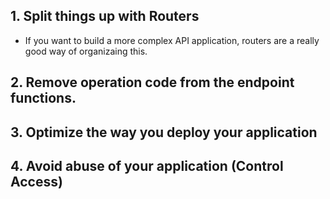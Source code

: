 ## 1. Split things up with Routers

- If you want to build a more complex API application, routers are a really good way of organizaing this.

## 2. Remove operation code from the endpoint functions.

## 3. Optimize the way you deploy your application

## 4. Avoid abuse of your application (Control Access)

